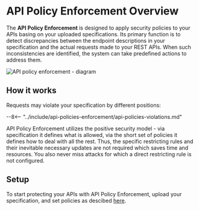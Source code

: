 # API Policy Enforcement Overview

The **API Policy Enforcement** is designed to apply security policies to your APIs basing on your uploaded specifications. Its primary function is to detect discrepancies between the endpoint descriptions in your specification and the actual requests made to your REST APIs. When such inconsistencies are identified, the system can take predefined actions to address them.

![API policy enforcement - diagram](../images/api-policies-enforcement/api-policy-enforcement-diagram.png)

## How it works

Requests may violate your specification by different positions:

--8<-- "../include/api-policies-enforcement/api-policies-violations.md"

API Policy Enforcement utilizes the positive security model - via specification it defines what is allowed, via the short set of policies it defines how to deal with all the rest. Thus, the specific restricting rules and their inevitable necessary updates are not required which saves time and resources. You also never miss attacks for which a direct restricting rule is not configured.

## Setup

To start protecting your APIs with API Policy Enforcement, upload your specification, and set policies as descibed [here](setup.md).
